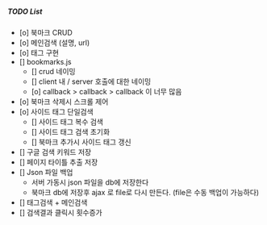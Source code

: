##### TODO List #####
- [o] 북마크 CRUD
- [o] 메인검색 (설명, url)
- [o] 태그 구현
- [] bookmarks.js
    - [] crud 네이밍
    - [] client 내 / server 호출에 대한 네이밍
    - [o] callback > callback > callback 이 너무 많음
- [o] 북마크 삭제시 스크롤 제어
- [o] 사이드 태그 단일검색
    - [] 사이드 태그 복수 검색
    - [] 사이드 태그 검색 초기화
    - [] 북마크 추가시 사이드 태그 갱신
- [] 구글 검색 키워드 저장
- [] 페이지 타이틀 추출 저장
- [] Json 파일 백업
    - 서버 가동시 json 파일을 db에 저장한다
    - 북마크 db에 저장후 ajax 로 file로 다시 만든다. (file은 수동 백업이 가능하다)
- [] 태그검색 + 메인검색
- [] 검색결과 클릭시 횟수증가